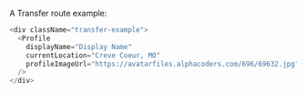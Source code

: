 A Transfer route example:

```js
<div className="transfer-example">
  <Profile
    displayName="Display Name"
    currentLocation="Creve Coeur, MO"
    profileImageUrl="https://avatarfiles.alphacoders.com/696/69632.jpg"
  />
</div>
```
